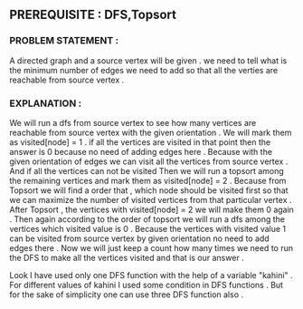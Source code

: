 ## PREREQUISITE : DFS,Topsort 

### PROBLEM STATEMENT :
A directed graph and a source vertex will be given . we need to tell what is the minimum number of edges we need to add so that all the verties are reachable from
source vertex .

### EXPLANATION :
We will run a dfs from source vertex to see how many vertices are reachable from source vertex with the given orientation . We will mark them as visited[node] = 1 . if all the
vertices are visited in that point then the answer is 0 because no need of adding edges here . Because with the given orientation of edges we can visit all the vertices from
source vertex . And if all the vertices can not be visited Then we will run a topsort among the remaining vertices and mark them as visited[node] = 2 . Because from Topsort we
will find a order that , which node should be visited first so that we can maximize the number of visited vertices from that particular vertex . After Topsort ,  the vertices 
with visited[node] = 2 we will make them 0 again . Then again according to the order of topsort we will run a dfs among the vertices which visited value is 0 . Because the vertices
with visited value 1 can be visited from source vertex by given orientation no need to add edges there . Now we will just keep a count how many times we need to run the DFS to
make all the vertices visited and that is our answer .

Look I have used only one DFS function with the help of a variable "kahini" . For different values of kahini I used some condition in DFS functions . But for the sake of simplicity
one can use three DFS function also .
